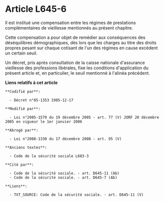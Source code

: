 # Article L645-6

Il est institué une compensation entre les régimes de prestations complémentaires de vieillesse mentionnés au présent
chapitre.

Cette compensation a pour objet de remédier aux conséquences des déséquilibres démographiques, dès lors que les charges au
titre des droits propres pesant sur chaque cotisant de l'un des régimes en cause excèdent un certain seuil. 

Un décret, pris après consultation de la caisse nationale d'assurance vieillesse des professions libérales, fixe les
conditions d'application du présent article et, en particulier, le seuil mentionné à l'alinéa précédent.

**Liens relatifs à cet article**

	**Codifié par**:

	  - Décret n°85-1353 1985-12-17

	**Modifié par**:

	  - Loi n°2005-1579 du 19 décembre 2005 - art. 77 (V) JORF 20 décembre 2005 en vigueur le 1er janvier 2006

	**Abrogé par**:

	  - Loi n°2008-1330 du 17 décembre 2008 - art. 95 (V)

	**Anciens textes**:

	  - Code de la sécurité sociale L683-3

	**Cité par**:

	  - Code de la sécurité sociale. - art. D645-11 (Ab)
	  - Code de la sécurité sociale. - art. D645-7 (Ab)

	**Liens**:

	  - TXT_SOURCE: Code de la sécurité sociale. - art. D645-11 (V)
